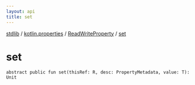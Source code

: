 ```yaml
---
layout: api
title: set
---
```

[stdlib](../../index.md) / [kotlin.properties](../index.md) / [ReadWriteProperty](index.md) / [set](set.md)

# set

```
abstract public fun set(thisRef: R, desc: PropertyMetadata, value: T): Unit
```
